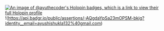 [![An image of @ayuthecoder's Holopin badges, which is a link to view their full Holopin profile](https://holopin.me/ayuthecoder)](https://holopin.io/@ayuthecoder)
!(https://api.badgr.io/public/assertions/-AQgdaYpSa23mOPSM-bkig?identity__email=ayushishukla132%40gmail.com)
